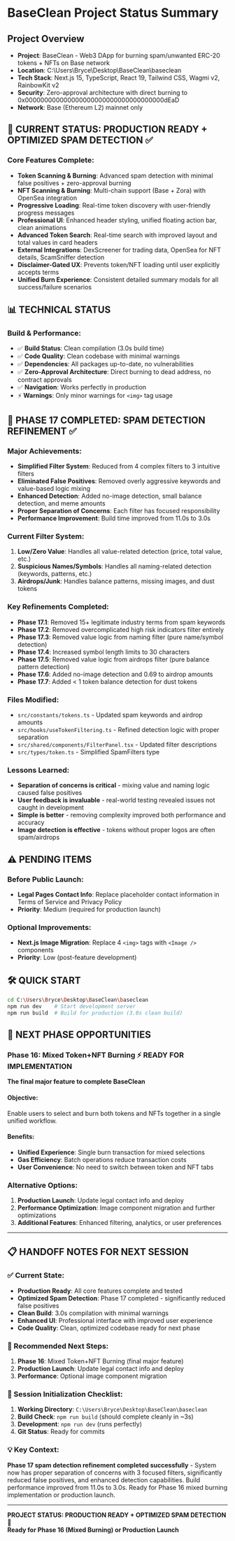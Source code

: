 # BaseClean Project Status Summary

## Project Overview
- **Project**: BaseClean - Web3 DApp for burning spam/unwanted ERC-20 tokens + NFTs on Base network
- **Location**: C:\Users\Bryce\Desktop\BaseClean\baseclean
- **Tech Stack**: Next.js 15, TypeScript, React 19, Tailwind CSS, Wagmi v2, RainbowKit v2
- **Security**: Zero-approval architecture with direct burning to 0x000000000000000000000000000000000000dEaD
- **Network**: Base (Ethereum L2) mainnet only

## 🚀 CURRENT STATUS: PRODUCTION READY + OPTIMIZED SPAM DETECTION ✅

### Core Features Complete:
- **Token Scanning & Burning**: Advanced spam detection with minimal false positives + zero-approval burning
- **NFT Scanning & Burning**: Multi-chain support (Base + Zora) with OpenSea integration
- **Progressive Loading**: Real-time token discovery with user-friendly progress messages
- **Professional UI**: Enhanced header styling, unified floating action bar, clean animations
- **Advanced Token Search**: Real-time search with improved layout and total values in card headers
- **External Integrations**: DexScreener for trading data, OpenSea for NFT details, ScamSniffer detection
- **Disclaimer-Gated UX**: Prevents token/NFT loading until user explicitly accepts terms
- **Unified Burn Experience**: Consistent detailed summary modals for all success/failure scenarios

## 📊 TECHNICAL STATUS

### Build & Performance:
- ✅ **Build Status**: Clean compilation (3.0s build time)
- ✅ **Code Quality**: Clean codebase with minimal warnings
- ✅ **Dependencies**: All packages up-to-date, no vulnerabilities
- ✅ **Zero-Approval Architecture**: Direct burning to dead address, no contract approvals
- ✅ **Navigation**: Works perfectly in production
- ⚡ **Warnings**: Only minor warnings for `<img>` tag usage

## 🎯 PHASE 17 COMPLETED: SPAM DETECTION REFINEMENT ✅

### Major Achievements:
- **Simplified Filter System**: Reduced from 4 complex filters to 3 intuitive filters
- **Eliminated False Positives**: Removed overly aggressive keywords and value-based logic mixing
- **Enhanced Detection**: Added no-image detection, small balance detection, and meme amounts
- **Proper Separation of Concerns**: Each filter has focused responsibility
- **Performance Improvement**: Build time improved from 11.0s to 3.0s

### Current Filter System:
1. **Low/Zero Value**: Handles all value-related detection (price, total value, etc.)
2. **Suspicious Names/Symbols**: Handles all naming-related detection (keywords, patterns, etc.)
3. **Airdrops/Junk**: Handles balance patterns, missing images, and dust tokens

### Key Refinements Completed:
- **Phase 17.1**: Removed 15+ legitimate industry terms from spam keywords
- **Phase 17.2**: Removed overcomplicated high risk indicators filter entirely
- **Phase 17.3**: Removed value logic from naming filter (pure name/symbol detection)
- **Phase 17.4**: Increased symbol length limits to 30 characters
- **Phase 17.5**: Removed value logic from airdrops filter (pure balance pattern detection)
- **Phase 17.6**: Added no-image detection and 0.69 to airdrop amounts
- **Phase 17.7**: Added < 1 token balance detection for dust tokens

### Files Modified:
- `src/constants/tokens.ts` - Updated spam keywords and airdrop amounts
- `src/hooks/useTokenFiltering.ts` - Refined detection logic with proper separation
- `src/shared/components/FilterPanel.tsx` - Updated filter descriptions
- `src/types/token.ts` - Simplified SpamFilters type

### Lessons Learned:
- **Separation of concerns is critical** - mixing value and naming logic caused false positives
- **User feedback is invaluable** - real-world testing revealed issues not caught in development
- **Simple is better** - removing complexity improved both performance and accuracy
- **Image detection is effective** - tokens without proper logos are often spam/airdrops

## ⚠️ PENDING ITEMS

### Before Public Launch:
- **Legal Pages Contact Info**: Replace placeholder contact information in Terms of Service and Privacy Policy
- **Priority**: Medium (required for production launch)

### Optional Improvements:
- **Next.js Image Migration**: Replace 4 `<img>` tags with `<Image />` components
- **Priority**: Low (post-feature development)

## 🛠️ QUICK START

```bash
cd C:\Users\Bryce\Desktop\BaseClean\baseclean
npm run dev    # Start development server
npm run build  # Build for production (3.0s clean build)
```

## 🎯 NEXT PHASE OPPORTUNITIES

### Phase 16: Mixed Token+NFT Burning ⚡ READY FOR IMPLEMENTATION
**The final major feature to complete BaseClean**

#### Objective: 
Enable users to select and burn both tokens and NFTs together in a single unified workflow.

#### Benefits:
- **Unified Experience**: Single burn transaction for mixed selections
- **Gas Efficiency**: Batch operations reduce transaction costs
- **User Convenience**: No need to switch between token and NFT tabs

### Alternative Options:
1. **Production Launch**: Update legal contact info and deploy
2. **Performance Optimization**: Image component migration and further optimizations
3. **Additional Features**: Enhanced filtering, analytics, or user preferences

---

## 📋 HANDOFF NOTES FOR NEXT SESSION

### ✅ Current State:
- **Production Ready**: All core features complete and tested
- **Optimized Spam Detection**: Phase 17 completed - significantly reduced false positives
- **Clean Build**: 3.0s compilation with minimal warnings
- **Enhanced UI**: Professional interface with improved user experience
- **Code Quality**: Clean, optimized codebase ready for next phase

### 🎯 Recommended Next Steps:
1. **Phase 16**: Mixed Token+NFT Burning (final major feature)
2. **Production Launch**: Update legal contact info and deploy
3. **Performance**: Optional image component migration

### 🚀 Session Initialization Checklist:
1. **Working Directory**: `C:\Users\Bryce\Desktop\BaseClean\baseclean`
2. **Build Check**: `npm run build` (should complete cleanly in ~3s)
3. **Development**: `npm run dev` (runs perfectly)
4. **Git Status**: Ready for commits

### 💡 Key Context:
**Phase 17 spam detection refinement completed successfully** - System now has proper separation of concerns with 3 focused filters, significantly reduced false positives, and enhanced detection capabilities. Build performance improved from 11.0s to 3.0s. Ready for Phase 16 mixed burning implementation or production launch.

---

**PROJECT STATUS: PRODUCTION READY + OPTIMIZED SPAM DETECTION** 🚀  
**Ready for Phase 16 (Mixed Burning) or Production Launch**